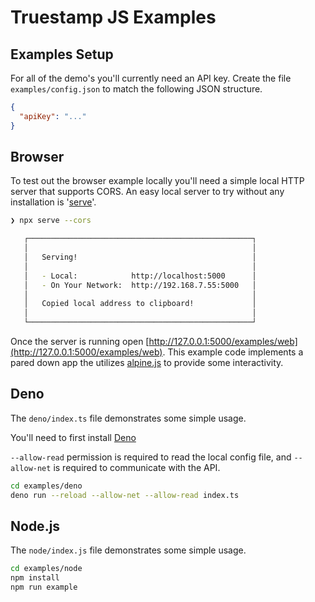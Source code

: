 # Truestamp JS Examples

## Examples Setup

For all of the demo's you'll currently need an API key. Create the file `examples/config.json` to match the following JSON structure.

```json
{
  "apiKey": "..."
}
```

## Browser

To test out the browser example locally you'll need a simple local HTTP server that supports CORS. An easy local server to try without any installation is '[serve](https://github.com/vercel/serve)'.

```sh
❯ npx serve --cors

   ┌──────────────────────────────────────────────────┐
   │                                                  │
   │   Serving!                                       │
   │                                                  │
   │   - Local:            http://localhost:5000      │
   │   - On Your Network:  http://192.168.7.55:5000   │
   │                                                  │
   │   Copied local address to clipboard!             │
   │                                                  │
   └──────────────────────────────────────────────────┘
```

Once the server is running open [http://127.0.0.1:5000/examples/web](http://127.0.0.1:5000/examples/web). This example code implements a pared down app the utilizes [alpine.js](https://github.com/alpinejs/alpine/) to provide some interactivity.

## Deno

The `deno/index.ts` file demonstrates some simple usage.

You'll need to first install [Deno](https://deno.land/)

`--allow-read` permission is required to read the local config file, and `--allow-net` is required to communicate with the API.

```sh
cd examples/deno
deno run --reload --allow-net --allow-read index.ts
```

## Node.js

The `node/index.js` file demonstrates some simple usage.

```sh
cd examples/node
npm install
npm run example
```
